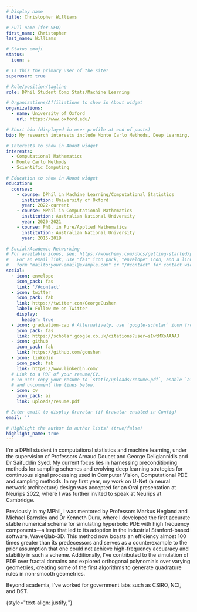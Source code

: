```yaml
---
# Display name
title: Christopher Williams

# Full name (for SEO)
first_name: Christopher
last_name: Williams

# Status emoji
status:
  icon: ☕️

# Is this the primary user of the site?
superuser: true

# Role/position/tagline
role: DPhil Student Comp Stats/Machine Learning

# Organizations/Affiliations to show in About widget
organizations:
  - name: University of Oxford
    url: https://www.oxford.edu/

# Short bio (displayed in user profile at end of posts)
bio: My research interests include Monte Carlo Methods, Deep Learning, Computer Vision, Scientific Programming, High Performance Computing and Fractal Geometry. 

# Interests to show in About widget
interests:
  - Computational Mathematics
  - Monte Carlo Methods
  - Scientific Computing 

# Education to show in About widget
education:
  courses:
    - course: DPhil in Machine Learning/Computational Statistics
      institution: University of Oxford
      year: 2022-current
    - course: MPhil in Computational Mathematics
      institution: Australian National University
      year: 2020-2021
    - course: PhB. in Pure/Applied Mathematics
      institution: Australian National University
      year: 2015-2019

# Social/Academic Networking
# For available icons, see: https://wowchemy.com/docs/getting-started/page-builder/#icons
#   For an email link, use "fas" icon pack, "envelope" icon, and a link in the
#   form "mailto:your-email@example.com" or "/#contact" for contact widget.
social:
  - icon: envelope
    icon_pack: fas
    link: '/#contact'
  - icon: twitter
    icon_pack: fab
    link: https://twitter.com/GeorgeCushen
    label: Follow me on Twitter
    display:
      header: true
  - icon: graduation-cap # Alternatively, use `google-scholar` icon from `ai` icon pack
    icon_pack: fas
    link: https://scholar.google.co.uk/citations?user=sIwtMXoAAAAJ
  - icon: github
    icon_pack: fab
    link: https://github.com/gcushen
  - icon: linkedin
    icon_pack: fab
    link: https://www.linkedin.com/
  # Link to a PDF of your resume/CV.
  # To use: copy your resume to `static/uploads/resume.pdf`, enable `ai` icons in `params.yaml`,
  # and uncomment the lines below.
  - icon: cv
    icon_pack: ai
    link: uploads/resume.pdf

# Enter email to display Gravatar (if Gravatar enabled in Config)
email: ''

# Highlight the author in author lists? (true/false)
highlight_name: true
---
```


I'm a DPhil student in computational statistics and machine learning, under the supervision of Professors Arnaud Doucet and George Deligiannidis and Dr Saifuddin Syed. 
My current focus lies in harnessing preconditioning methods for sampling schemes and evolving deep learning strategies for continuous signal processing used in Computer Vision, Computational PDE and sampling methods. 
In my first year, my work on U-Net (a neural network architecture) design was accepted for an Oral presentation at Neurips 2022, where I was further invited to speak at Neurips at Cambridge. 

Previously in my MPhil, I was mentored by Professors Markus Hegland and Michael Barnsley and Dr Kenneth Duru, where I developed the first accurate stable numerical scheme for simulating hyperbolic PDE with high frequency components—a leap that led to its adoption in the industrial Stanford-based software, WaveQlab-3D. 
This method now boasts an efficiency almost 100 times greater than its predecessors and serves as a counterexample to the prior assumption that one could not achieve high-frequency accuaracy and stability in such a scheme. Additionally, I've contributed to the simulation of PDE over fractal domains and explored orthogonal polynomials over varying geometries, creating some of the first algorithms to generate quadrature rules in non-smooth geometries. 

Beyond academia, I've worked for government labs such as CSIRO, NCI, and DST.

{style="text-align: justify;"}

